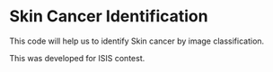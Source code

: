 # Skin Cancer Identification

This code will help us to identify Skin cancer by image classification.

This was developed for ISIS contest.
